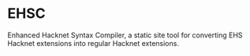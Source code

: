 # EHSC
Enhanced Hacknet Syntax Compiler, a static site tool for converting EHS Hacknet extensions into regular Hacknet extensions.
